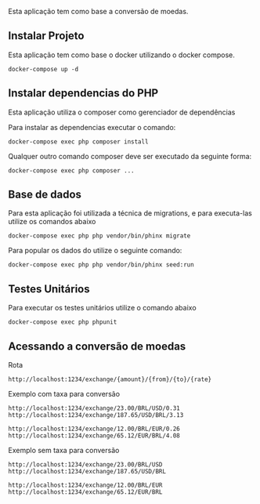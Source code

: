 Esta aplicação tem como base a conversão de moedas.

##  Instalar Projeto

Esta aplicação tem como base o docker utilizando o docker compose.

```
docker-compose up -d
```

## Instalar dependencias do PHP

Esta aplicação utiliza o composer como gerenciador de dependências

Para instalar as dependencias executar o comando:

```
docker-compose exec php composer install
```

Qualquer outro comando composer deve ser executado da seguinte forma:

```
docker-compose exec php composer ...
```

## Base de dados

Para esta aplicação foi utilizada a técnica de migrations, e para executa-las utilize os comandos abaixo

```
docker-compose exec php php vendor/bin/phinx migrate
```

Para popular os dados do utilize o seguinte comando:

```
docker-compose exec php php vendor/bin/phinx seed:run
```

## Testes Unitários

Para executar os testes unitários utilize o comando abaixo

```
docker-compose exec php phpunit
```

## Acessando a conversão de moedas

Rota
```
http://localhost:1234/exchange/{amount}/{from}/{to}/{rate}
```

Exemplo com taxa para conversão
```
http://localhost:1234/exchange/23.00/BRL/USD/0.31
http://localhost:1234/exchange/187.65/USD/BRL/3.13

http://localhost:1234/exchange/12.00/BRL/EUR/0.26
http://localhost:1234/exchange/65.12/EUR/BRL/4.08
```

Exemplo sem taxa para conversão
```
http://localhost:1234/exchange/23.00/BRL/USD
http://localhost:1234/exchange/187.65/USD/BRL

http://localhost:1234/exchange/12.00/BRL/EUR
http://localhost:1234/exchange/65.12/EUR/BRL
```